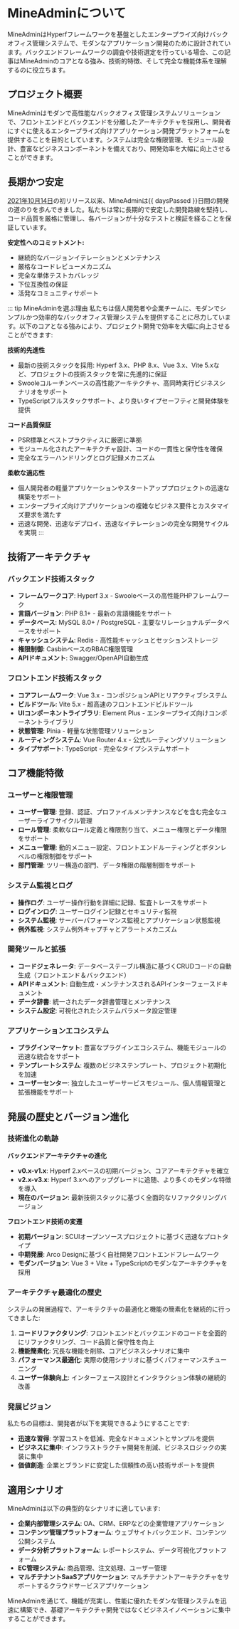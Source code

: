 # MineAdminについて

MineAdminはHyperfフレームワークを基盤としたエンタープライズ向けバックオフィス管理システムで、モダンなアプリケーション開発のために設計されています。バックエンドフレームワークの調査や技術選定を行っている場合、この記事はMineAdminのコアとなる強み、技術的特徴、そして完全な機能体系を理解するのに役立ちます。

## プロジェクト概要

MineAdminはモダンで高性能なバックオフィス管理システムソリューションで、フロントエンドとバックエンドを分離したアーキテクチャを採用し、開発者にすぐに使えるエンタープライズ向けアプリケーション開発プラットフォームを提供することを目的としています。システムは完全な権限管理、モジュール設計、豊富なビジネスコンポーネントを備えており、開発効率を大幅に向上させることができます。

## 長期かつ安定

<script setup>
import { computed } from 'vue'

// MineAdmin 開発開始日 (2021年10月14日)
const startDate = new Date('2021-10-14')
const currentDate = new Date()

// 経過日数の計算
const daysPassed = computed(() => {
  const timeDiff = currentDate.getTime() - startDate.getTime()
  return Math.floor(timeDiff / (1000 * 3600 * 24))
})
</script>

[2021年10月14日](https://github.com/mineadmin/MineAdmin/commit/670f6439ba2a6fe8181bbf138c247bfb1d26601c)の初リリース以来、MineAdminは{{ daysPassed }}日間の開発の道のりを歩んできました。私たちは常に長期的で安定した開発路線を堅持し、コード品質を厳格に管理し、各バージョンが十分なテストと検証を経ることを保証しています。

**安定性へのコミットメント:**
- 継続的なバージョンイテレーションとメンテナンス
- 厳格なコードレビューメカニズム
- 完全な単体テストカバレッジ
- 下位互換性の保証
- 活発なコミュニティサポート

::: tip MineAdminを選ぶ理由
私たちは個人開発者や企業チームに、モダンでシンプルかつ効率的なバックオフィス管理システムを提供することに尽力しています。以下のコアとなる強みにより、プロジェクト開発で効率を大幅に向上させることができます:

**技術的先進性**
- 最新の技術スタックを採用: Hyperf 3.x、PHP 8.x、Vue 3.x、Vite 5.xなど、プロジェクトの技術スタックを常に先進的に保証
- Swooleコルーチンベースの高性能アーキテクチャ、高同時実行ビジネスシナリオをサポート
- TypeScriptフルスタックサポート、より良いタイプセーフティと開発体験を提供

**コード品質保証**
- PSR標準とベストプラクティスに厳密に準拠
- モジュール化されたアーキテクチャ設計、コードの一貫性と保守性を確保
- 完全なエラーハンドリングとログ記録メカニズム

**柔軟な適応性**
- 個人開発者の軽量アプリケーションやスタートアッププロジェクトの迅速な構築をサポート
- エンタープライズ向けアプリケーションの複雑なビジネス要件とカスタマイズ要求を満たす
- 迅速な開発、迅速なデプロイ、迅速なイテレーションの完全な開発サイクルを実現
:::

## 技術アーキテクチャ

### バックエンド技術スタック
- **フレームワークコア**: Hyperf 3.x - Swooleベースの高性能PHPフレームワーク
- **言語バージョン**: PHP 8.1+ - 最新の言語機能をサポート
- **データベース**: MySQL 8.0+ / PostgreSQL - 主要なリレーショナルデータベースをサポート
- **キャッシュシステム**: Redis - 高性能キャッシュとセッションストレージ
- **権限制御**: CasbinベースのRBAC権限管理
- **APIドキュメント**: Swagger/OpenAPI自動生成

### フロントエンド技術スタック
- **コアフレームワーク**: Vue 3.x - コンポジションAPIとリアクティブシステム
- **ビルドツール**: Vite 5.x - 超高速のフロントエンドビルドツール
- **UIコンポーネントライブラリ**: Element Plus - エンタープライズ向けコンポーネントライブラリ
- **状態管理**: Pinia - 軽量な状態管理ソリューション
- **ルーティングシステム**: Vue Router 4.x - 公式ルーティングソリューション
- **タイプサポート**: TypeScript - 完全なタイプシステムサポート

## コア機能特徴

### ユーザーと権限管理
- **ユーザー管理**: 登録、認証、プロファイルメンテナンスなどを含む完全なユーザーライフサイクル管理
- **ロール管理**: 柔軟なロール定義と権限割り当て、メニュー権限とデータ権限をサポート
- **メニュー管理**: 動的メニュー設定、フロントエンドルーティングとボタンレベルの権限制御をサポート
- **部門管理**: ツリー構造の部門、データ権限の階層制御をサポート

### システム監視とログ
- **操作ログ**: ユーザー操作行動を詳細に記録、監査トレースをサポート
- **ログインログ**: ユーザーログイン記録とセキュリティ監視
- **システム監視**: サーバーパフォーマンス監視とアプリケーション状態監視
- **例外監視**: システム例外キャプチャとアラートメカニズム

### 開発ツールと拡張
- **コードジェネレータ**: データベーステーブル構造に基づくCRUDコードの自動生成（フロントエンド＆バックエンド）
- **APIドキュメント**: 自動生成・メンテナンスされるAPIインターフェースドキュメント
- **データ辞書**: 統一されたデータ辞書管理とメンテナンス
- **システム設定**: 可視化されたシステムパラメータ設定管理

### アプリケーションエコシステム
- **プラグインマーケット**: 豊富なプラグインエコシステム、機能モジュールの迅速な統合をサポート
- **テンプレートシステム**: 複数のビジネステンプレート、プロジェクト初期化を加速
- **ユーザーセンター**: 独立したユーザーサービスモジュール、個人情報管理と拡張機能をサポート

## 発展の歴史とバージョン進化

### 技術進化の軌跡

**バックエンドアーキテクチャの進化**
- **v0.x-v1.x**: Hyperf 2.xベースの初期バージョン、コアアーキテクチャを確立
- **v2.x-v3.x**: Hyperf 3.xへのアップグレードに追随、より多くのモダンな特徴を導入
- **現在のバージョン**: 最新技術スタックに基づく全面的なリファクタリングバージョン

**フロントエンド技術の変遷**
- **初期バージョン**: SCUIオープンソースプロジェクトに基づく迅速なプロトタイプ
- **中期発展**: Arco Designに基づく自社開発フロントエンドフレームワーク
- **モダンバージョン**: Vue 3 + Vite + TypeScriptのモダンなアーキテクチャを採用

### アーキテクチャ最適化の歴史

システムの発展過程で、アーキテクチャの最適化と機能の簡素化を継続的に行ってきました:

1. **コードリファクタリング**: フロントエンドとバックエンドのコードを全面的にリファクタリング、コード品質と保守性を向上
2. **機能簡素化**: 冗長な機能を削除、コアビジネスシナリオに集中
3. **パフォーマンス最適化**: 実際の使用シナリオに基づくパフォーマンスチューニング
4. **ユーザー体験向上**: インターフェース設計とインタラクション体験の継続的改善

### 発展ビジョン

私たちの目標は、開発者が以下を実現できるようにすることです:
- **迅速な習得**: 学習コストを低減、完全なドキュメントとサンプルを提供
- **ビジネスに集中**: インフラストラクチャ開発を削減、ビジネスロジックの実装に集中
- **価値創造**: 企業とブランドに安定した信頼性の高い技術サポートを提供

## 適用シナリオ

MineAdminは以下の典型的なシナリオに適しています:

- **企業内部管理システム**: OA、CRM、ERPなどの企業管理アプリケーション
- **コンテンツ管理プラットフォーム**: ウェブサイトバックエンド、コンテンツ公開システム
- **データ分析プラットフォーム**: レポートシステム、データ可視化プラットフォーム
- **EC管理システム**: 商品管理、注文処理、ユーザー管理
- **マルチテナントSaaSアプリケーション**: マルチテナントアーキテクチャをサポートするクラウドサービスアプリケーション

MineAdminを通じて、機能が充実し、性能に優れたモダンな管理システムを迅速に構築でき、基礎アーキテクチャ開発ではなくビジネスイノベーションに集中することができます。